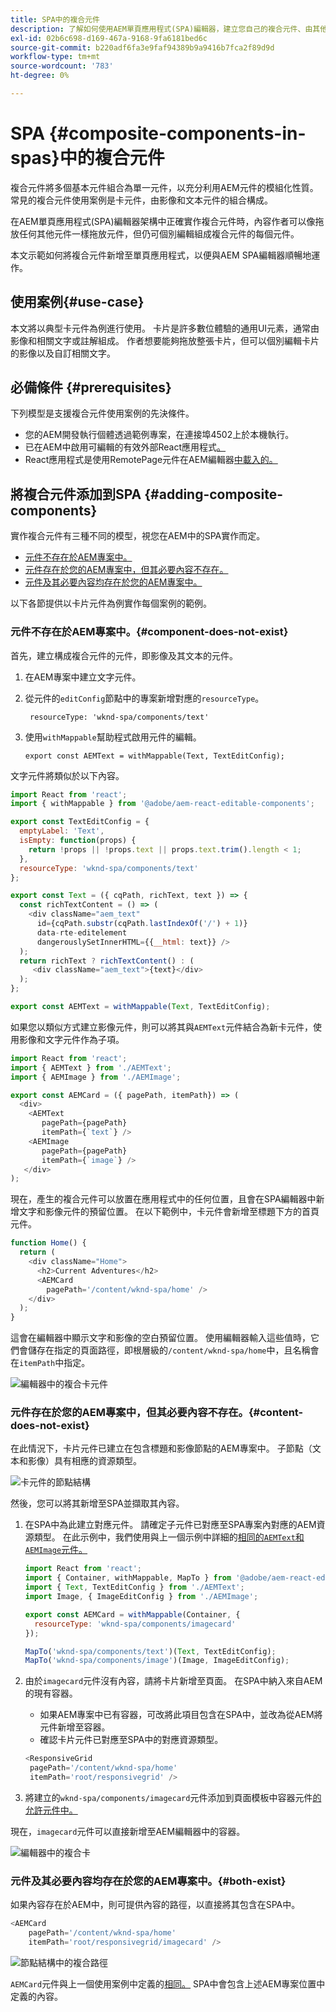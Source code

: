 ```yaml
---
title: SPA中的複合元件
description: 了解如何使用AEM單頁應用程式(SPA)編輯器，建立您自己的複合元件、由其他元件組成的元件。
exl-id: 02b6c698-d169-467a-9168-9fa6181bed6c
source-git-commit: b220adf6fa3e9faf94389b9a9416b7fca2f89d9d
workflow-type: tm+mt
source-wordcount: '783'
ht-degree: 0%

---
```


# SPA {#composite-components-in-spas}中的複合元件

複合元件將多個基本元件組合為單一元件，以充分利用AEM元件的模組化性質。 常見的複合元件使用案例是卡元件，由影像和文本元件的組合構成。

在AEM單頁應用程式(SPA)編輯器架構中正確實作複合元件時，內容作者可以像拖放任何其他元件一樣拖放元件，但仍可個別編輯組成複合元件的每個元件。

本文示範如何將複合元件新增至單頁應用程式，以便與AEM SPA編輯器順暢地運作。

## 使用案例{#use-case}

本文將以典型卡元件為例進行使用。 卡片是許多數位體驗的通用UI元素，通常由影像和相關文字或註解組成。 作者想要能夠拖放整張卡片，但可以個別編輯卡片的影像以及自訂相關文字。

## 必備條件 {#prerequisites}

下列模型是支援複合元件使用案例的先決條件。

* 您的AEM開發執行個體透過範例專案，在連接埠4502上於本機執行。
* 已在AEM中啟用可編輯的有效外部React應用程式[。](spa-edit-external.md)
* React應用程式是使用RemotePage元件在AEM編輯器[中載入的。](spa-remote-page.md)

## 將複合元件添加到SPA {#adding-composite-components}

實作複合元件有三種不同的模型，視您在AEM中的SPA實作而定。

* [元件不存在於AEM專案中。](#component-does-not-exist)
* [元件存在於您的AEM專案中，但其必要內容不存在。](#content-does-not-exist)
* [元件及其必要內容均存在於您的AEM專案中。](#both-exist)

以下各節提供以卡片元件為例實作每個案例的範例。

### 元件不存在於AEM專案中。{#component-does-not-exist}

首先，建立構成複合元件的元件，即影像及其文本的元件。

1. 在AEM專案中建立文字元件。
1. 從元件的`editConfig`節點中的專案新增對應的`resourceType`。

   ```text
    resourceType: 'wknd-spa/components/text' 
   ```

1. 使用`withMappable`幫助程式啟用元件的編輯。

   ```text
   export const AEMText = withMappable(Text, TextEditConfig); 
   ```

文字元件將類似於以下內容。

```javascript
import React from 'react';
import { withMappable } from '@adobe/aem-react-editable-components';

export const TextEditConfig = {
  emptyLabel: 'Text',
  isEmpty: function(props) {
    return !props || !props.text || props.text.trim().length < 1;
  },
  resourceType: 'wknd-spa/components/text'
};

export const Text = ({ cqPath, richText, text }) => {
  const richTextContent = () => (
    <div className="aem_text"
      id={cqPath.substr(cqPath.lastIndexOf('/') + 1)}
      data-rte-editelement
      dangerouslySetInnerHTML={{__html: text}} />
  );
  return richText ? richTextContent() : (
     <div className="aem_text">{text}</div>
  );
};

export const AEMText = withMappable(Text, TextEditConfig);
```

如果您以類似方式建立影像元件，則可以將其與`AEMText`元件結合為新卡元件，使用影像和文字元件作為子項。

```javascript
import React from 'react';
import { AEMText } from './AEMText';
import { AEMImage } from './AEMImage';

export const AEMCard = ({ pagePath, itemPath}) => (
  <div>
    <AEMText
       pagePath={pagePath}
       itemPath={`text`} />
    <AEMImage
       pagePath={pagePath}
       itemPath={`image`} />
   </div>
);
```

現在，產生的複合元件可以放置在應用程式中的任何位置，且會在SPA編輯器中新增文字和影像元件的預留位置。 在以下範例中，卡元件會新增至標題下方的首頁元件。

```javascript
function Home() {
  return (
    <div className="Home">
      <h2>Current Adventures</h2>
      <AEMCard
        pagePath='/content/wknd-spa/home' />
    </div>
  );
}
```

這會在編輯器中顯示文字和影像的空白預留位置。 使用編輯器輸入這些值時，它們會儲存在指定的頁面路徑，即根層級的`/content/wknd-spa/home`中，且名稱會在`itemPath`中指定。

![編輯器中的複合卡元件](assets/composite-card.png)

### 元件存在於您的AEM專案中，但其必要內容不存在。{#content-does-not-exist}

在此情況下，卡片元件已建立在包含標題和影像節點的AEM專案中。 子節點（文本和影像）具有相應的資源類型。

![卡元件的節點結構](assets/composite-node-structure.png)

然後，您可以將其新增至SPA並擷取其內容。

1. 在SPA中為此建立對應元件。 請確定子元件已對應至SPA專案內對應的AEM資源類型。 在此示例中，我們使用與上一個示例中詳細的[相同的`AEMText`和`AEMImage`元件。](#component-does-not-exist)

   ```javascript
   import React from 'react';
   import { Container, withMappable, MapTo } from '@adobe/aem-react-editable-components';
   import { Text, TextEditConfig } from './AEMText';
   import Image, { ImageEditConfig } from './AEMImage';
   
   export const AEMCard = withMappable(Container, {
     resourceType: 'wknd-spa/components/imagecard'
   });
   
   MapTo('wknd-spa/components/text')(Text, TextEditConfig);
   MapTo('wknd-spa/components/image')(Image, ImageEditConfig);
   ```

1. 由於`imagecard`元件沒有內容，請將卡片新增至頁面。 在SPA中納入來自AEM的現有容器。
   * 如果AEM專案中已有容器，可改將此項目包含在SPA中，並改為從AEM將元件新增至容器。
   * 確認卡片元件已對應至SPA中的對應資源類型。

   ```javascript
   <ResponsiveGrid
    pagePath='/content/wknd-spa/home'
    itemPath='root/responsivegrid' />
   ```

1. 將建立的`wknd-spa/components/imagecard`元件添加到頁面模板中容器元件[的允許元件中。](/help/sites-authoring/templates.md)

現在，`imagecard`元件可以直接新增至AEM編輯器中的容器。

![編輯器中的複合卡](assets/composite-card.gif)

### 元件及其必要內容均存在於您的AEM專案中。{#both-exist}

如果內容存在於AEM中，則可提供內容的路徑，以直接將其包含在SPA中。

```javascript
<AEMCard
    pagePath='/content/wknd-spa/home'
    itemPath='root/responsivegrid/imagecard' />
```

![節點結構中的複合路徑](assets/composite-path.png)

`AEMCard`元件與上一個使用案例中定義的[相同。](#content-does-not-exist) SPA中會包含上述AEM專案位置中定義的內容。
